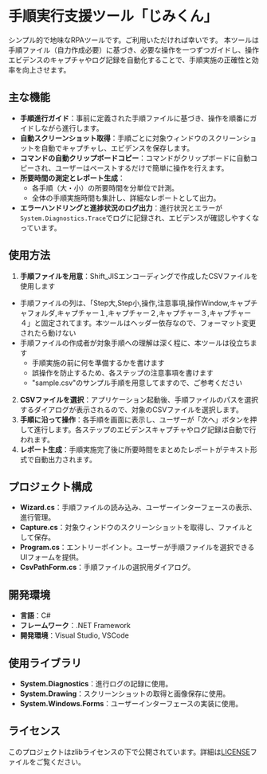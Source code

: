 # 手順実行支援ツール「じみくん」
シンプル的で地味なRPAツールです。ご利用いただければ幸いです。
本ツールは手順ファイル（自力作成必要）に基づき、必要な操作を一つずつガイドし、操作エビデンスのキャプチャやログ記録を自動化することで、手順実施の正確性と効率を向上させます。

## 主な機能

- **手順進行ガイド**：事前に定義された手順ファイルに基づき、操作を順番にガイドしながら進行します。
- **自動スクリーンショット取得**：手順ごとに対象ウィンドウのスクリーンショットを自動でキャプチャし、エビデンスを保存します。
- **コマンドの自動クリップボードコピー**：コマンドがクリップボードに自動コピーされ、ユーザーはペーストするだけで簡単に操作を行えます。
- **所要時間の測定とレポート生成**：
  - 各手順（大・小）の所要時間を分単位で計測。
  - 全体の手順実施時間も集計し、詳細なレポートとして出力。
- **エラーハンドリングと進捗状況のログ出力**：進行状況とエラーが`System.Diagnostics.Trace`でログに記録され、エビデンスが確認しやすくなっています。

## 使用方法

1. **手順ファイルを用意**：Shift_JISエンコーディングで作成したCSVファイルを使用します
 - 手順ファイルの列は、「Step大,Step小,操作,注意事項,操作Window,キャプチャフォルダ,キャプチャー１,キャプチャー２,キャプチャー３,キャプチャー４」と固定されてます。本ツールはヘッダー依存なので、フォーマット変更されたら動けない
 - 手順ファイルの作成者が対象手順への理解は深く程に、本ツールは役立ちます
   - 手順実施の前に何を準備するかを書けます
   - 誤操作を防止するため、各ステップの注意事項を書けます
   - "sample.csv"のサンプル手順を用意してますので、ご参考ください

2. **CSVファイルを選択**：アプリケーション起動後、手順ファイルのパスを選択するダイアログが表示されるので、対象のCSVファイルを選択します。
3. **手順に沿って操作**：各手順を画面に表示し、ユーザーが「次へ」ボタンを押して進行します。各ステップのエビデンスキャプチャやログ記録は自動で行われます。
4. **レポート生成**：手順実施完了後に所要時間をまとめたレポートがテキスト形式で自動出力されます。

## プロジェクト構成

- **Wizard.cs**：手順ファイルの読み込み、ユーザーインターフェースの表示、進行管理。
- **Capture.cs**：対象ウィンドウのスクリーンショットを取得し、ファイルとして保存。
- **Program.cs**：エントリーポイント。ユーザーが手順ファイルを選択できるUIフォームを提供。
- **CsvPathForm.cs**：手順ファイルの選択用ダイアログ。

## 開発環境

- **言語**：C#
- **フレームワーク**：.NET Framework
- **開発環境**：Visual Studio, VSCode

## 使用ライブラリ

- **System.Diagnostics**：進行ログの記録に使用。
- **System.Drawing**：スクリーンショットの取得と画像保存に使用。
- **System.Windows.Forms**：ユーザーインターフェースの実装に使用。

## ライセンス

このプロジェクトはzlibライセンスの下で公開されています。詳細は[LICENSE](./LICENSE)ファイルをご覧ください。
